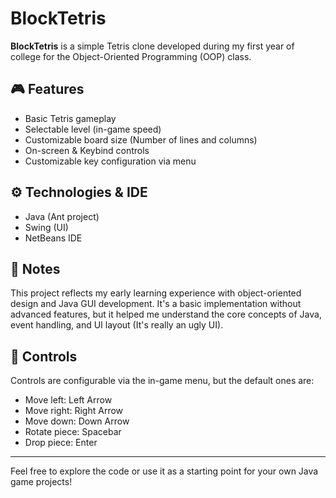 # BlockTetris

**BlockTetris** is a simple Tetris clone developed during my first year of college for the Object-Oriented Programming (OOP) class.

## 🎮 Features

- Basic Tetris gameplay
- Selectable level (in-game speed)
- Customizable board size (Number of lines and columns)
- On-screen & Keybind controls
- Customizable key configuration via menu

## ⚙️ Technologies & IDE

- Java (Ant project)
- Swing (UI)
- NetBeans IDE

## 📌 Notes

This project reflects my early learning experience with object-oriented design and Java GUI development. It's a basic implementation without advanced features, but it helped me understand the core concepts of Java, event handling, and UI layout (It's really an ugly UI).

## 🔑 Controls

Controls are configurable via the in-game menu, but the default ones are:
- Move left: Left Arrow
- Move right: Right Arrow
- Move down: Down Arrow
- Rotate piece: Spacebar
- Drop piece: Enter

---

Feel free to explore the code or use it as a starting point for your own Java game projects!
